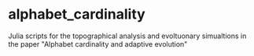 # alphabet_cardinality

Julia scripts for the topographical analysis and evoltuonary simualtions in the paper "Alphabet cardinality and adaptive evolution"
